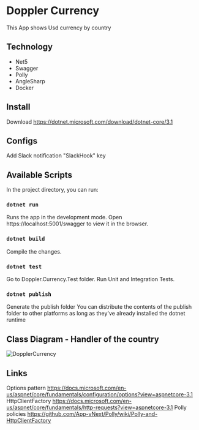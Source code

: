 # Doppler Currency

This App shows Usd currency by country

## Technology
- Net5
- Swagger
- Polly
- AngleSharp
- Docker

## Install
Download https://dotnet.microsoft.com/download/dotnet-core/3.1

## Configs
Add Slack notification "SlackHook" key

## Available Scripts
  In the project directory, you can run:
  
  ### `dotnet run`
  Runs the app in the development mode.
  Open https://localhost:5001/swagger to view it in the browser.
  
  ### `dotnet build`
  Compile the changes.
  
  ### `dotnet test`
  Go to Doppler.Currency.Test folder.
  Run Unit and Integration Tests.
  
  ### `dotnet publish`
  Generate the publish folder
  You can distribute the contents of the publish folder to other platforms as long as they've already installed the dotnet runtime
  
  ## Class Diagram - Handler of the country
  
  ![DopplerCurrency](https://user-images.githubusercontent.com/6796523/75710217-e84c6700-5ca2-11ea-9885-337af625b01f.png)
  
  ## Links
  
 Options pattern https://docs.microsoft.com/en-us/aspnet/core/fundamentals/configuration/options?view=aspnetcore-3.1
 HttpClientFactory https://docs.microsoft.com/en-us/aspnet/core/fundamentals/http-requests?view=aspnetcore-3.1
 Polly policies https://github.com/App-vNext/Polly/wiki/Polly-and-HttpClientFactory
  
